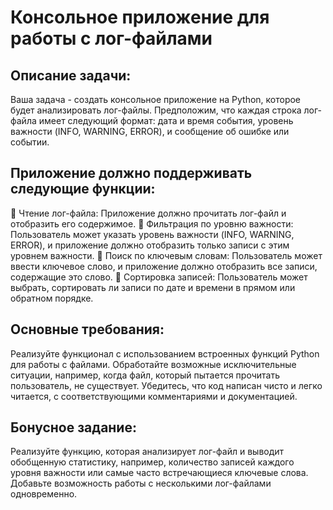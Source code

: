 # Консольное приложение для работы с лог-файлами

## Описание задачи:

Ваша задача - создать консольное приложение на Python, которое будет анализировать лог-файлы. Предположим, что каждая строка лог-файла имеет следующий формат: дата и время события, уровень важности (INFO, WARNING, ERROR), и сообщение об ошибке или событии.

## Приложение должно поддерживать следующие функции:

 Чтение лог-файла: Приложение должно прочитать лог-файл и отобразить его содержимое.
 Фильтрация по уровню важности: Пользователь может указать уровень важности (INFO, WARNING, ERROR), и приложение должно отобразить только записи с этим уровнем важности.
 Поиск по ключевым словам: Пользователь может ввести ключевое слово, и приложение должно отобразить все записи, содержащие это слово.
 Сортировка записей: Пользователь может выбрать, сортировать ли записи по дате и времени в прямом или обратном порядке.

## Основные требования:

Реализуйте функционал с использованием встроенных функций Python для работы с файлами.
Обработайте возможные исключительные ситуации, например, когда файл, который пытается прочитать пользователь, не существует.
Убедитесь, что код написан чисто и легко читается, с соответствующими комментариями и документацией.

## Бонусное задание:

Реализуйте функцию, которая анализирует лог-файл и выводит обобщенную статистику, например, количество записей каждого уровня важности или самые часто встречающиеся ключевые слова.
Добавьте возможность работы с несколькими лог-файлами одновременно.
